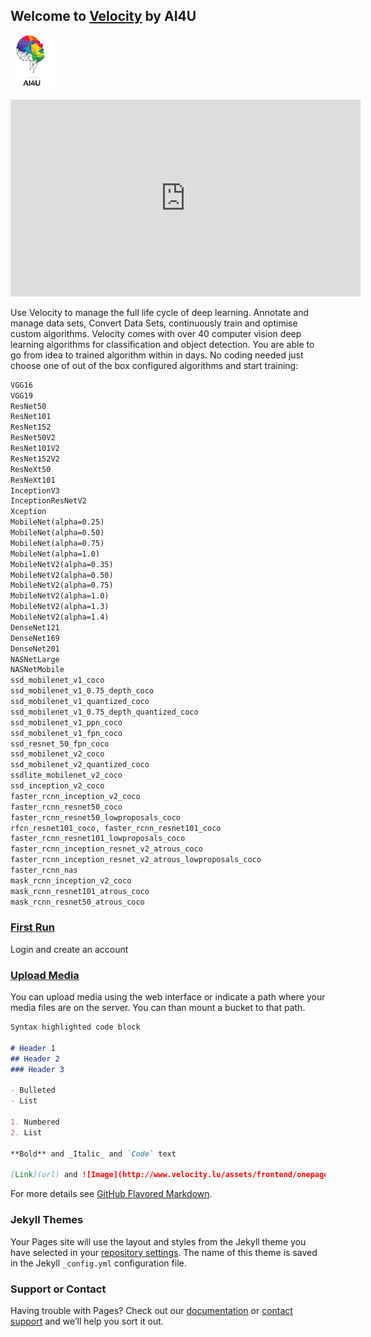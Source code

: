 ## Welcome to [Velocity](http://www.velocity.lu/) by AI4U

![Image](assets/ForWhiteBackgroundsm.png)



<iframe width="560" height="315" src="https://www.youtube.com/embed/hqdWCp-fFNY" frameborder="0" allow="accelerometer; autoplay; encrypted-media; gyroscope; picture-in-picture" allowfullscreen></iframe>

Use Velocity to manage the full life cycle of deep learning. Annotate and manage data sets, Convert Data Sets, continuously train and optimise custom algorithms. 
Velocity comes with over 40 computer vision deep learning algorithms for classification and object detection. You are able to go from idea to trained algorithm within in days. No coding needed just
choose one of out of the box configured algorithms and start training:
```markdown
VGG16
VGG19
ResNet50
ResNet101
ResNet152
ResNet50V2
ResNet101V2
ResNet152V2
ResNeXt50
ResNeXt101
InceptionV3
InceptionResNetV2
Xception
MobileNet(alpha=0.25)
MobileNet(alpha=0.50)
MobileNet(alpha=0.75)
MobileNet(alpha=1.0)
MobileNetV2(alpha=0.35)
MobileNetV2(alpha=0.50)
MobileNetV2(alpha=0.75)
MobileNetV2(alpha=1.0)
MobileNetV2(alpha=1.3)
MobileNetV2(alpha=1.4)
DenseNet121
DenseNet169
DenseNet201
NASNetLarge
NASNetMobile
ssd_mobilenet_v1_coco
ssd_mobilenet_v1_0.75_depth_coco
ssd_mobilenet_v1_quantized_coco
ssd_mobilenet_v1_0.75_depth_quantized_coco
ssd_mobilenet_v1_ppn_coco
ssd_mobilenet_v1_fpn_coco
ssd_resnet_50_fpn_coco
ssd_mobilenet_v2_coco
ssd_mobilenet_v2_quantized_coco
ssdlite_mobilenet_v2_coco
ssd_inception_v2_coco
faster_rcnn_inception_v2_coco
faster_rcnn_resnet50_coco
faster_rcnn_resnet50_lowproposals_coco
rfcn_resnet101_coco, faster_rcnn_resnet101_coco
faster_rcnn_resnet101_lowproposals_coco 
faster_rcnn_inception_resnet_v2_atrous_coco 
faster_rcnn_inception_resnet_v2_atrous_lowproposals_coco
faster_rcnn_nas
mask_rcnn_inception_v2_coco
mask_rcnn_resnet101_atrous_coco
mask_rcnn_resnet50_atrous_coco
```
### [First Run](FIRTSRUN.md) 
 
Login and create an account

### [Upload Media](FIRTSRUN.md) 
 
You can upload media using the web interface or indicate a path where your media files are on the server. 
You can than mount a bucket to that path.

```markdown
Syntax highlighted code block

# Header 1
## Header 2
### Header 3

- Bulleted
- List

1. Numbered
2. List

**Bold** and _Italic_ and `Code` text

[Link](url) and ![Image](http://www.velocity.lu/assets/frontend/onepage/img/logo/ForWhiteBackgroundsm.png)
```

For more details see [GitHub Flavored Markdown](https://guides.github.com/features/mastering-markdown/).

### Jekyll Themes

Your Pages site will use the layout and styles from the Jekyll theme you have selected in your [repository settings](https://github.com/ai4u-ai/velocity/settings). The name of this theme is saved in the Jekyll `_config.yml` configuration file.

### Support or Contact

Having trouble with Pages? Check out our [documentation](https://help.github.com/categories/github-pages-basics/) or [contact support](https://github.com/contact) and we’ll help you sort it out.
